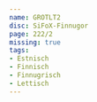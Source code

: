 ```yaml
---
name: GROTLT2
disc: SiFoX-Finnugor
page: 222/2
missing: true
tags:
- Estnisch
- Finnisch
- Finnugrisch
- Lettisch
---
```

